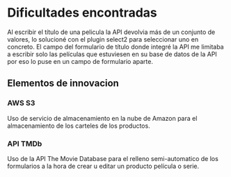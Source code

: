 # Dificultades encontradas

Al escribir el título de una pelicula la API devolvia más de un conjunto de valores, lo solucioné con el plugin select2 para seleccionar uno en concreto.
El campo del formulario de título donde integré la API me limitaba a escribir solo las películas que estuviesen en su base de datos de la API por eso lo puse en un campo de formulario aparte. 

## Elementos de innovacion

### AWS S3
Uso de servicio de almacenamiento en la nube de Amazon para el almacenamiento de los carteles de los productos.

### API TMDb
Uso de la API The Movie Database para el relleno semi-automatico de los formularios a la hora de crear u editar un producto película o serie.

